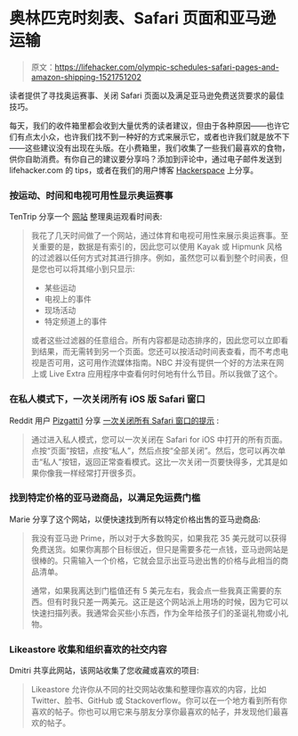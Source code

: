 # 奥林匹克时刻表、Safari 页面和亚马逊运输

> 原文：<https://lifehacker.com/olympic-schedules-safari-pages-and-amazon-shipping-1521751202>

读者提供了寻找奥运赛事、关闭 Safari 页面以及满足亚马逊免费送货要求的最佳技巧。



每天，我们的收件箱里都会收到大量优秀的读者建议，但由于各种原因——也许它们有点太小众，也许我们找不到一种好的方式来展示它，或者也许我们就是放不下——这些建议没有出现在头版。在小费箱里，我们收集了一些我们最喜欢的食物，供你自助消费。有你自己的建议要分享吗？添加到评论中，通过电子邮件发送到 lifehacker.com 的 tips，或者在我们的用户博客 [Hackerspace](http://hackerspace.lifehacker.com) 上分享。

### 按运动、时间和电视可用性显示奥运赛事

TenTrip 分享一个 [网站](http://www.liveschedules.net/) 整理奥运观看时间表:

> 我花了几天时间做了一个网站，通过体育和电视可用性来展示奥运赛事。至关重要的是，数据是有索引的，因此您可以使用 Kayak 或 Hipmunk 风格的过滤器以任何方式对其进行排序。例如，虽然您可以看到整个时间表，但是您也可以将其缩小到只显示:
> 
> *   某些运动
> *   电视上的事件
> *   现场活动
> *   特定频道上的事件
> 
> 或者这些过滤器的任意组合。所有内容都是动态排序的，因此您可以立即看到结果，而无需转到另一个页面。您还可以按活动时间表查看，而不考虑电视是否可用，这可用作流媒体指南。NBC 并没有提供一个好的方法来在网上或 Live Extra 应用程序中查看何时何地有什么节目。所以我做了这个。

### 在私人模式下，一次关闭所有 iOS 版 Safari 窗口

Reddit 用户 [Pizgatti1](http://www.reddit.com/user/Pizgatti1) 分享 [一次关闭所有 Safari 窗口的提示](http://www.reddit.com/r/lifehacks/comments/1xnk7l/to_close_all_browser_windows_at_once_on_iphone/) :

> 通过进入私人模式，您可以一次关闭在 Safari for iOS 中打开的所有页面。点按“页面”按钮，点按“私人”，然后点按“全部关闭”。然后，您可以再次单击“私人”按钮，返回正常查看模式。这比一次关闭一页要快得多，尤其是如果你像我一样经常打开很多页。

### 找到特定价格的亚马逊商品，以满足免运费门槛

Marie 分享了这个网站，以便快速找到所有以特定价格出售的亚马逊商品:

> 我没有亚马逊 Prime，所以对于大多数购买，如果我花 35 美元就可以获得免费送货。如果你离那个目标很近，但只是需要多花一点钱，亚马逊网站是很棒的。只需输入一个价格，它就会显示出亚马逊出售的价格与此相当的商品清单。
> 
> 通常，如果我离达到门槛值还有 5 美元左右，我会点一些我真正需要的东西。但有时我只差一两美元。这正是这个网站派上用场的时候，因为它可以快速扫描列表。我通常会买些小东西，作为全年给孩子们的圣诞礼物或小礼物。

### Likeastore 收集和组织喜欢的社交内容

Dmitri 共享此网站，该网站收集了您收藏或喜欢的项目:

> Likeastore 允许你从不同的社交网站收集和整理你喜欢的内容，比如 Twitter、脸书、GitHub 或 Stackoverflow。你可以在一个地方看到所有你喜欢的帖子。你也可以用它来与朋友分享你最喜欢的帖子，并发现他们最喜欢的帖子。